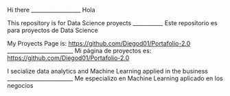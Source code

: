Hi there                  __________________                         Hola 

This repository is for Data Science proyects  ___________          Este repositorio es para proyectos de Data Science


My Proyects Page is: https://github.com/Diegod01/Portafolio-2.0 ________________________       Mi página de proyectos es: https://github.com/Diegod01/Portafolio-2.0

I secialize data analytics and Machine Learning applied in the business    ________________________      Me especializo en Machine Learning aplicado en los negocios


⠀⠀⠀⠀⠀⠀⠀⠀
⠀⠀⠀⠀
